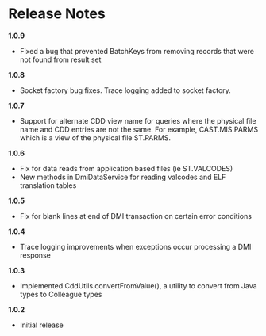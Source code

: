 # Release Notes #

__1.0.9__

* Fixed a bug that prevented BatchKeys from removing records that were not found from result set

__1.0.8__

* Socket factory bug fixes. Trace logging added to socket factory.

__1.0.7__

* Support for alternate CDD view name for queries where the physical file name and CDD entries are not the same.
  For example, CAST.MIS.PARMS which is a view of the physical file ST.PARMS.

__1.0.6__

* Fix for data reads from application based files (ie ST.VALCODES)
* New methods in DmiDataService for reading valcodes and ELF translation tables

__1.0.5__

* Fix for blank lines at end of DMI transaction on certain error conditions

__1.0.4__

* Trace logging improvements when exceptions occur processing a DMI response

__1.0.3__

* Implemented CddUtils.convertFromValue(), a utility to convert from Java types to Colleague types

__1.0.2__

* Initial release